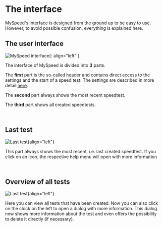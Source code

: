 # The interface

MySpeed's interface is designed from the ground up to be easy to use. However, to avoid possible confusion, 
everything is explained here.

## The user interface

![MySpeed interface](/assets/images/en/interface.png){: align="left" }

The interface of MySpeed is divided into **3** parts.

The **first** part is the so-called header and contains direct access to the settings and the start of a speed test.
The settings are described in more detail [here](../settings).

The **second** part always shows the most recent speedtest.

The **third** part shows all created speedtests.

<br clear="both" />

## Last test
![Last test](/assets/images/en/latest.png){align="left"}

This part always shows the most recent, i.e. last created speedtest. If you click on an icon, the respective help menu will open
with more information

<br clear="both" />

## Overview of all tests

![Last test](/assets/images/en/tests.png){align="left"}

Here you can view all tests that have been created. Now you can also click on the clock on the left to open a dialog 
with more information. This dialog now shows more information about the test and even offers the possibility to delete
it directly (if necessary).